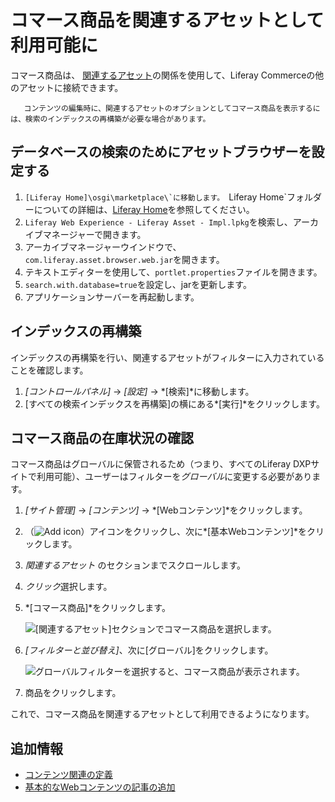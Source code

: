 # コマース商品を関連するアセットとして利用可能に

コマース商品は、 [関連するアセット](https://help.liferay.com/hc/articles/360028820532-Defining-Content-Relationships)の関係を使用して、Liferay Commerceの他のアセットに接続できます。

``` note::
   コンテンツの編集時に、関連するアセットのオプションとしてコマース商品を表示するには、検索のインデックスの再構築が必要な場合があります。
```

## データベースの検索のためにアセットブラウザーを設定する

1.  ``[Liferay Home]\osgi\marketplace\`に移動します。 ``Liferay Home`フォルダーについての詳細は、[Liferay Home](https://learn.liferay.com/dxp/7.x/en/installation-and-upgrades/reference/liferay-home.html)を参照してください。
2.  `Liferay Web Experience - Liferay Asset - Impl.lpkg`を検索し、アーカイブマネージャーで開きます。
3.  アーカイブマネージャーウインドウで、`com.liferay.asset.browser.web.jar`を開きます。
4.  テキストエディターを使用して、`portlet.properties`ファイルを開きます。
5.  `search.with.database=true`を設定し、jarを更新します。
6.  アプリケーションサーバーを再起動します。

## インデックスの再構築

インデックスの再構築を行い、関連するアセットがフィルターに入力されていることを確認します。

1.  *[コントロールパネル]* → *[設定]* → *[検索]*に移動します。
2.  [すべての検索インデックスを再構築]の横にある*[実行]*をクリックします。

## コマース商品の在庫状況の確認

コマース商品はグローバルに保管されるため（つまり、すべてのLiferay DXPサイトで利用可能）、ユーザーはフィルターを*グローバル*に変更する必要があります。

1.  *[サイト管理]* → *[コンテンツ]* → *[Webコンテンツ]*をクリックします。

2.  （![Add icon](../../images/icon-add.png)）アイコンをクリックし、次に*[基本Webコンテンツ]*をクリックします。

3.  *関連するアセット* のセクションまでスクロールします。

4.  *クリック*選択します。

5.  *[コマース商品]*をクリックします。

    ![[関連するアセット]セクションでコマース商品を選択します。](./enabling-commerce-products-as-related-assets/images/01.png)

6.  *[フィルターと並び替え]*、次に[グローバル]をクリックします。

    ![グローバルフィルターを選択すると、コマース商品が表示されます。](./enabling-commerce-products-as-related-assets/images/02.png)

7.  商品をクリックします。

これで、コマース商品を関連するアセットとして利用できるようになります。

## 追加情報

  - [コンテンツ関連の定義](https://help.liferay.com/hc/articles/360028820532-Defining-Content-Relationships)
  - [基本的なWebコンテンツの記事の追加](https://learn.liferay.com/dxp/7.x/en/content-authoring-and-management/web-content/user-guide/web-content-articles/adding-a-basic-web-content-article.html)
